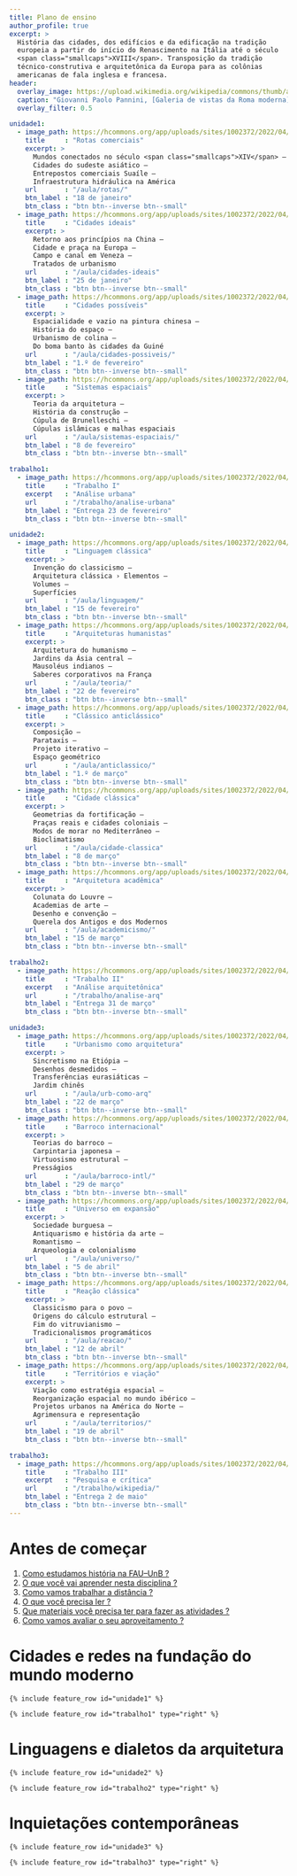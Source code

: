 ```yaml
---
title: Plano de ensino
author_profile: true
excerpt: >
  História das cidades, dos edifícios e da edificação na tradição
  europeia a partir do início do Renascimento na Itália até o século
  <span class="smallcaps">XVIII</span>. Transposição da tradição
  técnico-construtiva e arquitetônica da Europa para as colônias
  americanas de fala inglesa e francesa.
header:
  overlay_image: https://upload.wikimedia.org/wikipedia/commons/thumb/a/a7/Photograph_of_a_painting_of_paintings_(20938228960).jpg/2560px-Photograph_of_a_painting_of_paintings_(20938228960).jpg
  caption: "Giovanni Paolo Pannini, [Galeria de vistas da Roma moderna](https://commons.wikimedia.org/wiki/Category:Modern_Rome_(Giovanni_Paolo_Pannini)), 1754"
  overlay_filter: 0.5

unidade1:
  - image_path: https://hcommons.org/app/uploads/sites/1002372/2022/04/teaser-lossy-page1-797px-katip_celebis_cihannuma-map_of_south_east_asiatif.jpg
    title     : "Rotas comerciais"
    excerpt: >
      Mundos conectados no século <span class="smallcaps">XIV</span> –
      Cidades do sudeste asiático –
      Entrepostos comerciais Suaíle –
      Infraestrutura hidráulica na América
    url       : "/aula/rotas/"
    btn_label : "18 de janeiro"
    btn_class : "btn btn--inverse btn--small"
  - image_path: https://hcommons.org/app/uploads/sites/1002372/2022/04/teaser-Florentine_painter_-_The_Ideal_City_-_Walters_Art_Museum_-_Google_Art_Project.jpg
    title     : "Cidades ideais"
    excerpt: >
      Retorno aos princípios na China –
      Cidade e praça na Europa –
      Campo e canal em Veneza –
      Tratados de urbanismo
    url       : "/aula/cidades-ideais"
    btn_label : "25 de janeiro"
    btn_class : "btn btn--inverse btn--small"
  - image_path: https://hcommons.org/app/uploads/sites/1002372/2022/04/teaser-Rakuchu_rakugai_zu_byobu_Fukuoka_City_MuseumL.jpg
    title     : "Cidades possíveis"
    excerpt: >
      Espacialidade e vazio na pintura chinesa –
      História do espaço –
      Urbanismo de colina –
      Do boma banto às cidades da Guiné
    url       : "/aula/cidades-possiveis/"
    btn_label : "1.º de fevereiro"
    btn_class : "btn btn--inverse btn--small"
  - image_path: https://hcommons.org/app/uploads/sites/1002372/2022/04/teaser-DT249920.jpg
    title     : "Sistemas espaciais"
    excerpt: >
      Teoria da arquitetura –
      História da construção –
      Cúpula de Brunelleschi –
      Cúpulas islâmicas e malhas espaciais
    url       : "/aula/sistemas-espaciais/"
    btn_label : "8 de fevereiro"
    btn_class : "btn btn--inverse btn--small"

trabalho1:
  - image_path: https://hcommons.org/app/uploads/sites/1002372/2022/04/teaser-640px-Giovanni_Battista_Nolli-Nuova_Pianta_di_Roma_1748_05-12.jpg
    title     : "Trabalho I"
    excerpt   : "Análise urbana"
    url       : "/trabalho/analise-urbana"
    btn_label : "Entrega 23 de fevereiro"
    btn_class : "btn btn--inverse btn--small"

unidade2:
  - image_path: https://hcommons.org/app/uploads/sites/1002372/2022/04/teaser-botticcelli_sandro-the_punishment_of_korah_and_the_stoning_of_moses_and_aaron-1481-82.jpg
    title     : "Linguagem clássica"
    excerpt: >
      Invenção do classicismo –
      Arquitetura clássica › Elementos –
      Volumes –
      Superfícies
    url       : "/aula/linguagem/"
    btn_label : "15 de fevereiro"
    btn_class : "btn btn--inverse btn--small"
  - image_path: https://hcommons.org/app/uploads/sites/1002372/2022/04/teaser-paolo_veronese-feast_in_the_house_of_levi-wga24877.jpg
    title     : "Arquiteturas humanistas"
    excerpt: >
      Arquitetura do humanismo –
      Jardins da Ásia central –
      Mausoléus indianos –
      Saberes corporativos na França
    url       : "/aula/teoria/"
    btn_label : "22 de fevereiro"
    btn_class : "btn btn--inverse btn--small"
  - image_path: https://hcommons.org/app/uploads/sites/1002372/2022/04/teaser-le_cardinal_melchior_de_polignac_visitant_saint-pierre_de_rome-giovanni_paolo_panini-q18573439.jpg
    title     : "Clássico anticlássico"
    excerpt: >
      Composição –
      Parataxis –
      Projeto iterativo –
      Espaço geométrico
    url       : "/aula/anticlassico/"
    btn_label : "1.º de março"
    btn_class : "btn btn--inverse btn--small"
  - image_path: https://hcommons.org/app/uploads/sites/1002372/2022/04/teaser-mathaeus_merian_carosel_fait_a_la_place_royalle_a_paris_1648-paris_musees.jpg
    title     : "Cidade clássica"
    excerpt: >
      Geometrias da fortificação –
      Praças reais e cidades coloniais –
      Modos de morar no Mediterrâneo –
      Bioclimatismo
    url       : "/aula/cidade-classica"
    btn_label : "8 de março"
    btn_class : "btn btn--inverse btn--small"
  - image_path: https://hcommons.org/app/uploads/sites/1002372/2022/04/teaser-pierre-antoine_demachy-la_colonnade_du_louvre_nouvellement_degagee-p92-musee_carnavalet.jpg
    title     : "Arquitetura acadêmica"
    excerpt: >
      Colunata do Louvre –
      Academias de arte –
      Desenho e convenção –
      Querela dos Antigos e dos Modernos
    url       : "/aula/academicismo/"
    btn_label : "15 de março"
    btn_class : "btn btn--inverse btn--small"

trabalho2:
  - image_path: https://hcommons.org/app/uploads/sites/1002372/2022/04/teaser-Gallery-Louis-XVI-Library.jpg
    title     : "Trabalho II"
    excerpt   : "Análise arquitetônica"
    url       : "/trabalho/analise-arq"
    btn_label : "Entrega 31 de março"
    btn_class : "btn btn--inverse btn--small"

unidade3:
  - image_path: https://hcommons.org/app/uploads/sites/1002372/2022/04/teaser-640px-Chateau_de_Versailles_1668_Pierre_PatelFXD.jpg
    title     : "Urbanismo como arquitetura"
    excerpt: >
      Sincretismo na Etiópia –
      Desenhos desmedidos –
      Transferências eurasiáticas –
      Jardim chinês
    url       : "/aula/urb-como-arq"
    btn_label : "22 de março"
    btn_class : "btn btn--inverse btn--small"
  - image_path: https://hcommons.org/app/uploads/sites/1002372/2022/04/teaser-640px-honjo_tatekawa_the_timberyard_at_honjo.jpg
    title     : "Barroco internacional"
    excerpt: >
      Teorias do barroco –
      Carpintaria japonesa –
      Virtuosismo estrutural –
      Presságios
    url       : "/aula/barroco-intl/"
    btn_label : "29 de março"
    btn_class : "btn btn--inverse btn--small"
  - image_path: https://hcommons.org/app/uploads/sites/1002372/2022/04/teaser-800px-View_of_the_Wilderness_at_Kew_MET_DP105027.jpg
    title     : "Universo em expansão"
    excerpt: >
      Sociedade burguesa –
      Antiquarismo e história da arte –
      Romantismo –
      Arqueologia e colonialismo
    url       : "/aula/universo/"
    btn_label : "5 de abril"
    btn_class : "btn btn--inverse btn--small"
  - image_path: https://hcommons.org/app/uploads/sites/1002372/2022/04/teaser-779px-jacques-louis_david_le_serment_des_horaces.jpg
    title     : "Reação clássica"
    excerpt: >
      Classicismo para o povo –
      Origens do cálculo estrutural –
      Fim do vitruvianismo –
      Tradicionalismos programáticos
    url       : "/aula/reacao/"
    btn_label : "12 de abril"
    btn_class : "btn btn--inverse btn--small"
  - image_path: https://hcommons.org/app/uploads/sites/1002372/2022/04/teaser-Hiroshige-53-Stations-Hoeido-41-Narumi-MFA-02.jpg
    title     : "Territórios e viação"
    excerpt: >
      Viação como estratégia espacial –
      Reorganização espacial no mundo ibérico –
      Projetos urbanos na América do Norte –
      Agrimensura e representação
    url       : "/aula/territorios/"
    btn_label : "19 de abril"
    btn_class : "btn btn--inverse btn--small"

trabalho3:
  - image_path: https://hcommons.org/app/uploads/sites/1002372/2022/04/teaser-kooogimi-46-1.jpg
    title     : "Trabalho III"
    excerpt   : "Pesquisa e crítica"
    url       : "/trabalho/wikipedia/"
    btn_label : "Entrega 2 de maio"
    btn_class : "btn btn--inverse btn--small"
---
```


# Antes de começar #

<!--1. [Por que estudar história da arquitetura ?](_plano/por-que-historia.md)-->
1. [Como estudamos história na FAU–UnB ?](_plano/sobre-disciplina.md) <!--_,-->
3. [O que você vai aprender nesta disciplina ?](_plano/objetivos.md) <!--_,-->
4. [Como vamos trabalhar a distância ?](_plano/metodologia.md) <!--_,-->
5. [O que você precisa ler ?](_plano/bibliografia.md) <!--_,-->
6. [Que materiais você precisa ter para fazer as atividades ?](_trabalho/materiais.md) <!--_,-->
6. [Como vamos avaliar o seu aproveitamento ?](_plano/avalia.md) <!--_,-->

# Cidades e redes na fundação do mundo moderno #

```{=html}
{% include feature_row id="unidade1" %}

{% include feature_row id="trabalho1" type="right" %}
```

# Linguagens e dialetos da arquitetura #

```{=html}
{% include feature_row id="unidade2" %}

{% include feature_row id="trabalho2" type="right" %}
```

# Inquietações contemporâneas #

```{=html}
{% include feature_row id="unidade3" %}

{% include feature_row id="trabalho3" type="right" %}
```

